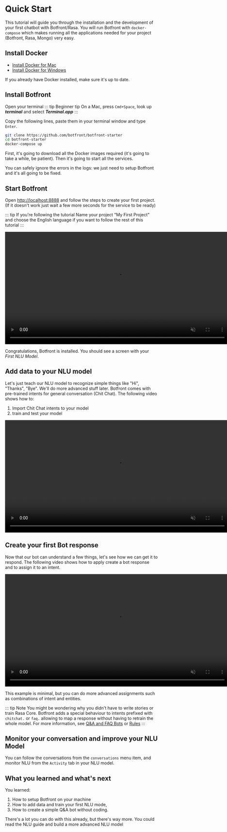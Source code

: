 # Quick Start

This tutorial will guide you through the installation and the development of your first chatbot with Botfront/Rasa. You will run Botfront with `docker-compose` which makes running all the applications needed for your project (Botfront, Rasa, Mongo) very easy.

## Install Docker

- [Install Docker for Mac](https://hub.docker.com/editions/community/docker-ce-desktop-mac)
- [Install Docker for Windows](https://hub.docker.com/editions/community/docker-ce-desktop-windows) 

If you already have Docker installed, make sure it's up to date.

## Install Botfront

Open your terminal 
::: tip Beginner tip
On a Mac, press `Cmd+Space`, look up **_terminal_** and select **_Terminal.app_**
:::

Copy the following lines, paste them in your terminal window and type `Enter`.

```bash
git clone https://github.com/botfront/botfront-starter
cd botfront-starter
docker-compose up
```

First, it's going to download all the Docker images required (it's going to take a while, be patient). Then it's going to start all the services. 

You can safely ignore the errors in the logs: we just need to setup Botfront and it's all going to be fixed. 

## Start Botfront

Open [http://localhost:8888](http://localhost:8888) and follow the steps to create your first project. (If it doesn't work just wait a few more seconds for the service to be ready)

::: tip If you're following the tutorial
Name your project "My First Project" and choose the English language if you want to follow the rest of this tutorial
:::

<video autoplay muted loop width="740" controls>
  <source src="../../videos/setup.mp4" type="video/mp4">
  Your browser does not support the video tag.
</video> 

Congratulations, Botfront is installed. You should see a screen with your _First NLU Model_.

## Add data to your NLU model

Let's just teach our NLU model to recognize simple things like "Hi", "Thanks", "Bye". We'll do more advanced stuff later.
Botfront comes with pre-trained intents for general conversation (Chit Chat). The following video shows how to:
1. Import Chit Chat intents to your model
2. train and test your model

<video autoplay muted loop width="740" controls>
  <source src="../../videos/nlu_quickstart.mp4" type="video/mp4">
  Your browser does not support the video tag.
</video> 


## Create your first Bot response

Now that our bot can understand a few things, let's see how we can get it to respond. The following video shows how to apply create a bot response and to assign it to an intent.

<video autoplay muted loop width="740" controls>
  <source src="../../videos/bot_responses_quickstart.mp4" type="video/mp4">
  Your browser does not support the video tag.
</video> 

This example is minimal, but you can do more advanced assignments such as combinations of intent and entities.

::: tip Note
You might be wondering why you didn't have to write stories or train Rasa Core. Botfront adds a special behaviour to intents prefixed with `chitchat.` or `faq.` allowing to map a response without having to retrain the whole model.
For more information, see [Q&A and FAQ Bots](/guide/bot-responses/#q-a-faq-bots) or [Rules](/guide/users/rules.html)
:::

## Monitor your conversation and improve your NLU Model

You can follow the conversations from the `conversations` menu item, and monitor NLU from the `Activity` tab in your NLU model.

## What you learned and what's next
You learned:

1. How to setup Botfront on your machine
2. How to add data and train your first NLU mode,
3. How to create a simple Q&A bot without coding.

There's a lot you can do with this already, but there's way more. You could read the NLU guide and build a more advanced NLU model